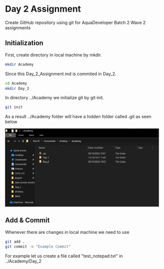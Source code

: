 # Day 2 Assignment
Create GitHub repository using git for AquaDeveloper Batch 2 Wave 2 assignments

## Initialization
First, create directory in local machine by mkdir.

```bash
mkdir Academy
```

Since this Day_2_Assignment.md is commited in Day_2.

```bash
cd Academy
mkdir Day_2
```
In directory ../Academy we initialize git by git init.

```bash
git init
```
As a result ../Academy folder will have a hidden folder called .git as seen below

![alt text](screenshot/git_init.png "git init succesful")

## Add & Commit
Whenever there are changes in local machine we need to use

```bash
git add .
git commit -m "Example Commit"
```
For example let us create a file called "test_notepad.txt" in ../Academy/Day_2
